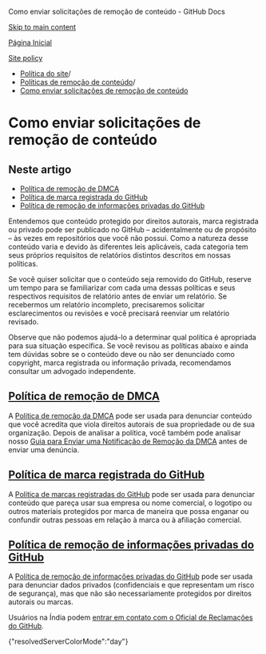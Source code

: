 Como enviar solicitações de remoção de conteúdo - GitHub Docs

[Skip to main content](#main-content)

[Página Inicial](/pt)

[Site policy](/pt/site-policy)

* [Política do site](/pt/site-policy)/
* [Políticas de remoção de conteúdo](/pt/site-policy/content-removal-policies)/
* [Como enviar solicitações de remoção de conteúdo](/pt/site-policy/content-removal-policies/submitting-content-removal-requests)

Como enviar solicitações de remoção de conteúdo
==========

Neste artigo
----------

* [Política de remoção de DMCA](#dmca-takedown-policy)
* [Política de marca registrada do GitHub](#github-trademark-policy)
* [Política de remoção de informações privadas do GitHub](#github-private-information-removal-policy)

Entendemos que conteúdo protegido por direitos autorais, marca registrada ou privado pode ser publicado no GitHub – acidentalmente ou de propósito – às vezes em repositórios que você não possui. Como a natureza desse conteúdo varia e devido às diferentes leis aplicáveis, cada categoria tem seus próprios requisitos de relatórios distintos descritos em nossas políticas.

Se você quiser solicitar que o conteúdo seja removido do GitHub, reserve um tempo para se familiarizar com cada uma dessas políticas e seus respectivos requisitos de relatório antes de enviar um relatório. Se recebermos um relatório incompleto, precisaremos solicitar esclarecimentos ou revisões e você precisará reenviar um relatório revisado.

Observe que não podemos ajudá-lo a determinar qual política é apropriada para sua situação específica. Se você revisou as políticas abaixo e ainda tem dúvidas sobre se o conteúdo deve ou não ser denunciado como copyright, marca registrada ou informação privada, recomendamos consultar um advogado independente.

[Política de remoção de DMCA](#dmca-takedown-policy)
----------

A [Política de remoção da DMCA](/pt/site-policy/content-removal-policies/dmca-takedown-policy) pode ser usada para denunciar conteúdo que você acredita que viola direitos autorais de sua propriedade ou de sua organização. Depois de analisar a política, você também pode analisar nosso [Guia para Enviar uma Notificação de Remoção da DMCA](/pt/site-policy/content-removal-policies/guide-to-submitting-a-dmca-takedown-notice) antes de enviar uma denúncia.

[Política de marca registrada do GitHub](#github-trademark-policy)
----------

A [Política de marcas registradas do GitHub](/pt/site-policy/content-removal-policies/github-trademark-policy) pode ser usada para denunciar conteúdo que pareça usar sua empresa ou nome comercial, o logotipo ou outros materiais protegidos por marca de maneira que possa enganar ou confundir outras pessoas em relação à marca ou à afiliação comercial.

[Política de remoção de informações privadas do GitHub](#github-private-information-removal-policy)
----------

A [Política de remoção de informações privadas do GitHub](/pt/site-policy/content-removal-policies/github-private-information-removal-policy) pode ser usada para denunciar dados privados (confidenciais e que representam um risco de segurança), mas que não são necessariamente protegidos por direitos autorais ou marcas.

Usuários na Índia podem [entrar em contato com o Oficial de Reclamações do GitHub](https://support.github.com/contact/india-grievance-officer).

{"resolvedServerColorMode":"day"}
